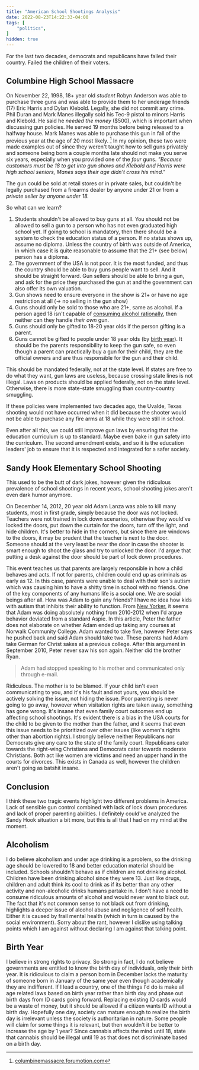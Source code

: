 ```yaml
---
title: "American School Shootings Analysis"
date: 2022-08-23T14:22:33-04:00
tags: [
    "politics",
]
hidden: true
---
```


For the last two decades, democrats and republicans have failed their country. Failed the children of their voters.

## Columbine High School Massacre

On November 22, 1998, 18+ year old _student_ Robyn Anderson was able to purchase three guns and was able to provide them to her underage
friends (17) Eric Harris and Dylan Klebold. Legally, she did not commit any crime. Phil Duran and Mark Manes illegally sold his Tec-9 pistol to minors Harris and Klebold. He said
he _needed the money_ ($500), which is important when discussing gun policies. He served 19 months before being released to a halfway house.
Mark Manes was able to purchase this gun in fall of the previous year at the age of 20 most likely. [^1]
In my opinion, these two were made examples out of since they weren't taught how to sell guns privately and someone being born a couple months late
should not make you serve six years, especially when you provided one of the _four_ guns. _"Because customers must be 18 to get into gun shows and Klebold and Harris were high school seniors, Manes says their age didn't cross his mind."_

The gun could be sold at retail stores or in private sales, but couldn't be legally purchased from a firearms dealer by anyone under 21 or from a _private seller by anyone under 18._

[^1]: [columbinemassacre.forumotion.com](https://columbinemassacre.forumotion.com/t1879-mark-manes-and-phil-duran?highlight=Manes)

So what can we learn?

1. Students shouldn't be allowed to buy guns at all. You should not be allowed to sell a gun to a person who has not even graduated high school yet. If going to school is mandatory, then there should be a system to check the education status of a person. If no status shows up, assume no diploma. Unless the country of birth was outside of America, in which case it is quite reasonable to assume that the 21+ (see below) person has a diploma.
2. The government of the USA is not poor. It is the most funded, and thus the country should be able to buy guns people want to sell. And it should be straight forward. Gun sellers should be able to bring a gun, and ask for the price they purchased the gun at and the government can also offer its own valuation.
3. Gun shows need to ensure everyone in the show is 21+ or have no age restriction at all (&rarr; no selling in the gun show)
4. Guns should only be sold to those who are 21+, same as alcohol. If a person aged 18 isn't capable of [consuming alcohol rationally](#alcoholism), then neither can they handle _their own_ gun.
5. Guns should only be gifted to 18-20 year olds if the person gifting is a parent.
6. Guns cannot be gifted to people under 18 year olds (by [birth year](#birth-year)). It should be the parents responsibility to keep the gun safe, so even though a parent can practically buy a gun for their child, they are the official owners and are thus responsible for the gun and their child.

This should be mandated federally, not at the state level. If states are free to do what they want,
gun laws are useless, because crossing state lines is not illegal. Laws on products should be applied federally, not on the state level.
Otherwise, there is more state-state smuggling than country-country smuggling.

If these policies were implemented two decades ago, the Uvalde, Texas shooting would not have occurred when it did because the shooter would not be able to purchase any fire arms at 18 while they were still in school.

Even after all this, we could still improve gun laws by ensuring that the education curriculum is up to standard. Maybe even bake in gun safety into the curriculum. The second amendment exists, and so it is the education leaders' job to ensure that it is respected and integrated for a safer society.

## Sandy Hook Elementary School Shooting

This used to be the butt of dark jokes, however given the ridiculous prevalence of school shootings in recent years, school shooting jokes aren't even dark humor anymore.

On December 14, 2012, 20 year old Adam Lanza was able to kill many students, most in first grade, simply because the door was not locked. Teachers were not trained in lock down scenarios, otherwise they would've locked the doors, put down the curtain for the doors, turn off the light, and hide children. It's better to hide in the corners, but since there are windows to the doors, it may be prudent that the teacher is next to the door. Someone should at the very least be near the door in case the shooter is smart enough to shoot the glass and try to unlocked the door. I'd argue that putting a desk against the door should be part of lock down procedures.

This event teaches us that parents are largely responsible in how a child behaves and acts. If not for parents, children could end up as criminals as early as 12. In this case, parents were unable to deal with their son's autism which was causing him to have a shitty time in school with no friends. One of the key components of any humans life is a social one. We are social beings after all. How was Adam to gain any friends? I have no idea how kids with autism that inhibits their ability to function. From [New Yorker](https://www.newyorker.com/magazine/2014/03/17/the-reckoning), it seems that Adam was doing absolutely nothing from 2010-2012 when I'd argue behavior deviated from a standard Aspie. In this article, Peter the father does not elaborate on whether Adam ended up taking any courses at Norwalk Community College. Adam wanted to take five, however Peter says he pushed back and said Adam should take two. These parents had Adam take German for Christ sakes at a previous college. After this argument in September 2010, Peter never saw his son again. Neither did the brother Ryan.

> Adam had stopped speaking to his mother and communicated only through e-mail.

Ridiculous. The mother is to be blamed. If your child isn't even communicating to you, and it's his fault and not yours, you should be actively solving the issue, not hiding the issue.
Poor parenting is never going to go away, however when visitation rights are taken away, something has gone wrong. It's insane that even family court outcomes end up affecting school shootings. It's evident there is a bias in the USA courts for the child to be given to the mother than the father, and it seems that even this issue needs to be prioritized over other issues (like women's rights other than abortion rights). I strongly believe neither Republicans nor Democrats give any care to the state of the family court. Republicans cater towards the right-wing Christians and Democrats cater towards moderate Christians. Both act like women are victims and need an upper hand in the courts for divorces. This exists in Canada as well, however the children aren't going as batshit insane.

## Conclusion

I think these two tragic events highlight two different problems in America. Lack of sensible gun control combined with lack of lock down procedures and lack of proper parenting abilities. I definitely could've analyzed the Sandy Hook situation a bit more, but this is all that I had on my mind at the moment.

## Alcoholism

I do believe alcoholism and under age drinking is a problem, so the drinking age should be lowered to 18 and better education material should be included. Schools shouldn't behave as if children are not drinking alcohol. Children have been drinking alcohol since they were 13.
Just like drugs, children and adult think its cool to drink as if its better than any other activity and non-alcoholic drinks humans partake in. I don't have a need to consume ridiculous amounts of alcohol and would never want to black out. The fact that it's not common sense to not black out from drinking, highlights a deeper issue of alcohol abuse and negligence of self health.
Either it is caused by frail mental health (which in turn is caused by the social environment).
Sorry about the rant, however I dislike using talking points which I am against without declaring I am against that talking point.

## Birth Year

I believe in strong rights to privacy. So strong in fact, I do not believe governments are entitled to know the birth day of individuals, only their birth year. It is ridiculous to claim a person born in December lacks the maturity of someone born in January of the same year even though academically they are indifferent. If I lead a country, one of the things I'd do is make all age related laws based on birth year rather than birth day and phase out birth days from ID cards going forward. Replacing existing ID cards would be a waste of money, but it should be allowed if a citizen wants ID without a birth day. Hopefully one day, society can mature enough to realize the birth day is irrelevant unless the society is authoritarian in nature. Some people will claim for some things it is relevant, but then wouldn't it be better to increase the age by 1 year? Since cannabis affects the mind until 18, state that cannabis should be illegal until 19 as that does not discriminate based on a birth day.
